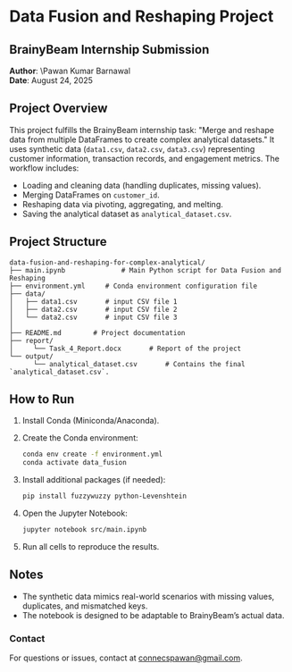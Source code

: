 # Data Fusion and Reshaping Project

## BrainyBeam Internship Submission

**Author**: \Pawan Kumar Barnawal\
**Date**: August 24, 2025

## Project Overview

This project fulfills the BrainyBeam internship task: "Merge and reshape data from multiple DataFrames to create complex analytical datasets." It uses synthetic data (`data1.csv`, `data2.csv`, `data3.csv`) representing customer information, transaction records, and engagement metrics. The workflow includes:

- Loading and cleaning data (handling duplicates, missing values).
- Merging DataFrames on `customer_id`.
- Reshaping data via pivoting, aggregating, and melting.
- Saving the analytical dataset as `analytical_dataset.csv`.

## Project Structure

```
data-fusion-and-reshaping-for-complex-analytical/
├── main.ipynb              # Main Python script for Data Fusion and Reshaping
├── environment.yml     # Conda environment configuration file
├── data/
│   ├── data1.csv       # input CSV file 1
│   ├── data2.csv       # input CSV file 2
│   └── data2.csv       # input CSV file 3
│ 
├── README.md        # Project documentation
├── report/
│     └── Task_4_Report.docx       # Report of the project
└── output/
      └── analytical_dataset.csv       # Contains the final `analytical_dataset.csv`.

```

## How to Run

1. Install Conda (Miniconda/Anaconda).
2. Create the Conda environment:

   ```bash
   conda env create -f environment.yml
   conda activate data_fusion
   ```
3. Install additional packages (if needed):

   ```bash
   pip install fuzzywuzzy python-Levenshtein
   ```
4. Open the Jupyter Notebook:

   ```bash
   jupyter notebook src/main.ipynb
   ```
5. Run all cells to reproduce the results.

## Notes

- The synthetic data mimics real-world scenarios with missing values, duplicates, and mismatched keys.
- The notebook is designed to be adaptable to BrainyBeam’s actual data.

### Contact
For questions or issues, contact at connecspawan@gmail.com.
